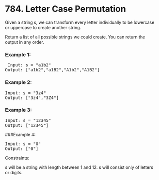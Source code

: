 # 784. Letter Case Permutation

Given a string s, we can transform every letter individually to be lowercase or uppercase to create another string.

Return a list of all possible strings we could create. You can return the output in any order.

 

### Example 1:

<pre> Input: s = "a1b2"
Output: ["a1b2","a1B2","A1b2","A1B2"]</pre>

### Example 2:

<pre>Input: s = "3z4"
Output: ["3z4","3Z4"]</pre>

 ### Example 3:

<pre>Input: s = "12345"
Output: ["12345"]</pre>

###Example 4:

<pre>Input: s = "0"
Output: ["0"]</pre>
 

Constraints:

s will be a string with length between 1 and 12.
s will consist only of letters or digits.
